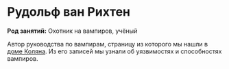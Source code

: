 # Рудольф ван Рихтен

**Род занятий:** Охотник на вампиров, учёный

Автор руководства по вампирам, страницу из которого мы нашли в [доме Коляна](../../locations/kolyans-house.md). Из его записей мы узнали об уязвимостях и способностях вампиров.
